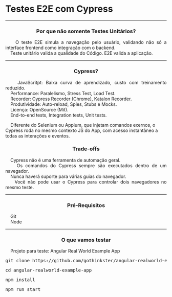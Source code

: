 <h1 align="left">
  Testes E2E com Cypress
</h1>

<hr>

<h3 align="center"> 
  Por que não somente Testes Unitários?
</h3>

<p align="justify">
  &nbsp;&nbsp;&nbsp;&nbsp;O teste E2E simula a navegação pelo usuário, validando não só a interface frontend como integração com o backend.<br>
  &nbsp;&nbsp;&nbsp;&nbsp;Teste unitário valida a qualidade do Código. E2E valida a aplicação.
</p>

<hr>

<h3 align="center"> 
  Cypress?
</h3>

<p align="justify">
  &nbsp;&nbsp;&nbsp;&nbsp;JavaScritpt: Baixa curva de aprendizado, custo com treinamento reduzido.<br>
  &nbsp;&nbsp;&nbsp;&nbsp;Performance: Paralelismo, Stress Test, Load Test.<br>
  &nbsp;&nbsp;&nbsp;&nbsp;Recorder: Cypress Recorder (Chrome), Katalon Recorder.<br>
  &nbsp;&nbsp;&nbsp;&nbsp;Produtividade: Auto-reload, Spies, Stubs e Mocks.<br>
  &nbsp;&nbsp;&nbsp;&nbsp;Licença: OpenSource (Mit).<br>
  &nbsp;&nbsp;&nbsp;&nbsp;End-to-end tests, Integration tests, Unit tests.<br>

  &nbsp;&nbsp;&nbsp;&nbsp;Diferente do Selenium ou Appium, que injetam comandos exernos, o Cypress roda no mesmo contexto JS do App, com acesso instantâneo a todas as interações e eventos.
</p>

<h3 align="center"> 
  Trade-offs
</h3>

<p align="justify">
  &nbsp;&nbsp;&nbsp;&nbsp;Cypress não é uma ferramenta de automação geral.<br>
  &nbsp;&nbsp;&nbsp;&nbsp;Os comandos do Cypress sempre são executados dentro de um navegador.<br>
  &nbsp;&nbsp;&nbsp;&nbsp;Nunca haverá suporte para várias guias do navegador.<br>
  &nbsp;&nbsp;&nbsp;&nbsp;Você não pode usar o Cypress para controlar dois navegadores no mesmo teste.
</p>

<hr>

<h3 align="center"> 
  Pré-Requisitos
</h3>

<p>
  &nbsp;&nbsp;&nbsp;&nbsp;Git<br>
  &nbsp;&nbsp;&nbsp;&nbsp;Node
</p>

<hr>

<h3 align="center"> 
  O que vamos testar
</h3>

<p>
  &nbsp;&nbsp;&nbsp;&nbsp;Projeto para teste: Angular Real World Example App
  <pre>git clone https://github.com/gothinkster/angular-realworld-example-app</pre>
  <pre>cd angular-realworld-example-app</pre>
  <pre>npm install</pre>
  <pre>npm run start</pre>
</p>

